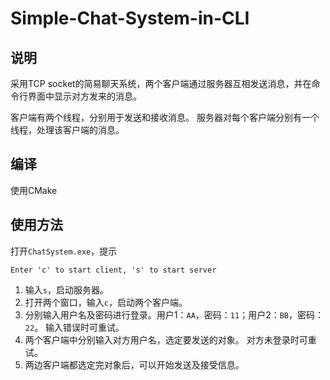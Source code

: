 # Simple-Chat-System-in-CLI

## 说明
采用TCP socket的简易聊天系统，两个客户端通过服务器互相发送消息，并在命令行界面中显示对方发来的消息。

客户端有两个线程，分别用于发送和接收消息。
服务器对每个客户端分别有一个线程，处理该客户端的消息。

## 编译
使用CMake

## 使用方法
打开`ChatSystem.exe`，提示
```
Enter 'c' to start client, 's' to start server
```
1. 输入`s`，启动服务器。
2. 打开两个窗口，输入`c`，启动两个客户端。
3. 分别输入用户名及密码进行登录。用户1：`AA`，密码：`11`；用户2：`BB`，密码：`22`。
    输入错误时可重试。
4. 两个客户端中分别输入对方用户名，选定要发送的对象。
    对方未登录时可重试。
5. 两边客户端都选定完对象后，可以开始发送及接受信息。